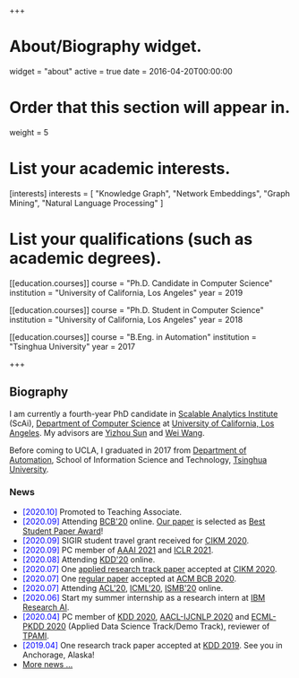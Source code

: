 +++
# About/Biography widget.
widget = "about"
active = true
date = 2016-04-20T00:00:00

# Order that this section will appear in.
weight = 5

# List your academic interests.
[interests]
  interests = [
    "Knowledge Graph",
    "Network Embeddings",
    "Graph Mining",
    "Natural Language Processing"
  ]

# List your qualifications (such as academic degrees).
[[education.courses]]
  course = "Ph.D. Candidate in Computer Science"
  institution = "University of California, Los Angeles"
  year = 2019

[[education.courses]]
  course = "Ph.D. Student in Computer Science"
  institution = "University of California, Los Angeles"
  year = 2018

[[education.courses]]
  course = "B.Eng. in Automation"
  institution = "Tsinghua University"
  year = 2017
 
+++

## Biography

I am currently a fourth-year PhD candidate in [Scalable Analytics Institute](https://scai.cs.ucla.edu/) (ScAi), [Department of Computer Science](https://www.cs.ucla.edu/) at [University of California, Los Angeles](http://www.ucla.edu/). My advisors are [Yizhou Sun](http://web.cs.ucla.edu/~yzsun/) and [Wei Wang](http://web.cs.ucla.edu/~weiwang/).

Before coming to UCLA, I graduated in 2017 from [Department of Automation](http://www.au.tsinghua.edu.cn/publish/auen/index.html), School of Information Science and Technology, [Tsinghua University](http://www.tsinghua.edu.cn/publish/newthu/index.html).

### News
- <span style="color:blue">[2020.10]</span> Promoted to Teaching Associate.
- <span style="color:blue">[2020.09]</span> Attending [BCB'20](https://acm-bcb.org/2020/index.php) online. [Our paper]((https://www.haojunheng.com/project/goterm/)) is selected as [Best Student Paper Award](https://twitter.com/acm_bcb/status/1309238014967767041?s=20)!
- <span style="color:blue">[2020.09]</span> SIGIR student travel grant received for [CIKM 2020](https://cikm2020.org/).
- <span style="color:blue">[2020.09]</span> PC member of [AAAI 2021](https://aaai.org/Conferences/AAAI-21/) and [ICLR 2021](https://iclr.cc/).
- <span style="color:blue">[2020.08]</span> Attending [KDD'20](https://www.kdd.org/kdd2020) online.
- <span style="color:blue">[2020.07]</span> One [applied research track paper](https://www.haojunheng.com/project/pcompanion/) accepted at [CIKM 2020](https://cikm2020.org/).
- <span style="color:blue">[2020.07]</span> One [regular paper](https://www.haojunheng.com/project/goterm/) accepted at [ACM BCB 2020](https://acm-bcb.org/2020/index.php).
- <span style="color:blue">[2020.07]</span> Attending [ACL'20](https://acl2020.org/), [ICML'20](https://icml.cc/), [ISMB'20](https://www.iscb.org/ismb2020) online.
- <span style="color:blue">[2020.06]</span> Start my summer internship as a research intern at [IBM Research AI](https://www.research.ibm.com/).
- <span style="color:blue">[2020.04]</span> PC member of [KDD 2020](https://www.kdd.org/kdd2020/), [AACL-IJCNLP 2020](http://aacl2020.org/) and [ECML-PKDD 2020](https://ecmlpkdd2020.net/) (Applied Data Science Track/Demo Track), reviewer of [TPAMI](https://ieeexplore.ieee.org/xpl/RecentIssue.jsp?punumber=34).
- <span style="color:blue">[2019.04]</span> One research track paper accepted at [KDD 2019](https://www.kdd.org/kdd2019/). See you in Anchorage, Alaska!
- [More news ...](https://www.haojunheng.com/others/news)